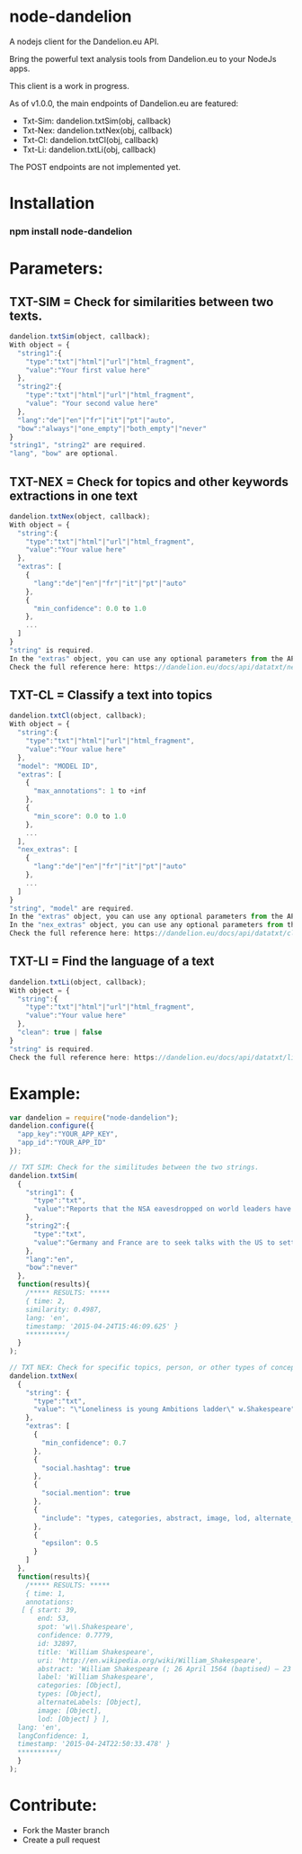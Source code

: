 # node-dandelion
A nodejs client for the Dandelion.eu API.

Bring the powerful text analysis tools from Dandelion.eu to your NodeJs apps.

This client is a work in progress.

As of v1.0.0, the main endpoints of Dandelion.eu are featured:
- Txt-Sim: dandelion.txtSim(obj, callback)
- Txt-Nex: dandelion.txtNex(obj, callback)
- Txt-Cl: dandelion.txtCl(obj, callback)
- Txt-Li: dandelion.txtLi(obj, callback)

The POST endpoints are not implemented yet.


# Installation
###  npm install node-dandelion

# Parameters:
## TXT-SIM = Check for similarities between two texts.
```javascript
dandelion.txtSim(object, callback);
With object = {
  "string1":{
    "type":"txt"|"html"|"url"|"html_fragment",
    "value":"Your first value here"
  },
  "string2":{
    "type":"txt"|"html"|"url"|"html_fragment",
    "value": "Your second value here"
  },
  "lang":"de"|"en"|"fr"|"it"|"pt"|"auto",
  "bow":"always"|"one_empty"|"both_empty"|"never"
}
"string1", "string2" are required.
"lang", "bow" are optional.
```
## TXT-NEX = Check for topics and other keywords extractions in one text
```javascript
dandelion.txtNex(object, callback);
With object = {
  "string":{
    "type":"txt"|"html"|"url"|"html_fragment",
    "value":"Your value here"
  },
  "extras": [
    {
      "lang":"de"|"en"|"fr"|"it"|"pt"|"auto"
    },
    {
      "min_confidence": 0.0 to 1.0
    },
    ...
  ]
}
"string" is required.
In the "extras" object, you can use any optional parameters from the API.
Check the full reference here: https://dandelion.eu/docs/api/datatxt/nex/v1/
```
## TXT-CL = Classify a text into topics
```javascript
dandelion.txtCl(object, callback);
With object = {
  "string":{
    "type":"txt"|"html"|"url"|"html_fragment",
    "value":"Your value here"
  },
  "model": "MODEL ID",
  "extras": [
    {
      "max_annotations": 1 to +inf
    },
    {
      "min_score": 0.0 to 1.0
    },
    ...
  ],
  "nex_extras": [
    {
      "lang":"de"|"en"|"fr"|"it"|"pt"|"auto"
    },
    ...
  ]
}
"string", "model" are required.
In the "extras" object, you can use any optional parameters from the API.
In the "nex_extras" object, you can use any optional parameters from the NEX API.
Check the full reference here: https://dandelion.eu/docs/api/datatxt/cl/v1/
```

## TXT-LI = Find the language of a text
```javascript
dandelion.txtLi(object, callback);
With object = {
  "string":{
    "type":"txt"|"html"|"url"|"html_fragment",
    "value":"Your value here"
  },
  "clean": true | false
}
"string" is required.
Check the full reference here: https://dandelion.eu/docs/api/datatxt/li/v1/
```


# Example:
```javascript
var dandelion = require("node-dandelion");
dandelion.configure({
  "app_key":"YOUR_APP_KEY",
  "app_id":"YOUR_APP_ID"
});

// TXT SIM: Check for the similitudes between the two strings.
dandelion.txtSim(
  {
    "string1": {
      "type":"txt",
      "value":"Reports that the NSA eavesdropped on world leaders have \"severely shaken\" relations between Europe and the U.S., German Chancellor Angela Merkel said."
    },
    "string2":{
      "type":"txt",
      "value":"Germany and France are to seek talks with the US to settle a row over spying, as espionage claims continue to overshadow an EU summit in Brussels."
    },
    "lang":"en",
    "bow":"never"
  },
  function(results){
    /***** RESULTS: *****
    { time: 2,
    similarity: 0.4987,
    lang: 'en',
    timestamp: '2015-04-24T15:46:09.625' }
    **********/
  }
);

// TXT NEX: Check for specific topics, person, or other types of concepts in the provided text.
dandelion.txtNex(
  {
    "string": {
      "type":"txt",
      "value": "\"Loneliness is young Ambitions ladder\" w.Shakespeare"
    },
    "extras": [
      {
        "min_confidence": 0.7
      },
      {
        "social.hashtag": true
      },
      {
        "social.mention": true
      },
      {
        "include": "types, categories, abstract, image, lod, alternate_labels"
      },
      {
        "epsilon": 0.5
      }
    ]
  },
  function(results){
    /***** RESULTS: *****
    { time: 1,
    annotations:
   [ { start: 39,
       end: 53,
       spot: 'w\\.Shakespeare',
       confidence: 0.7779,
       id: 32897,
       title: 'William Shakespeare',
       uri: 'http://en.wikipedia.org/wiki/William_Shakespeare',
       abstract: 'William Shakespeare (; 26 April 1564 (baptised) – 23 April 1616) was an English ,  and actor, widely regarded as the greatest writer in the English language and the world\'s pre-eminent dramatist. He is often called England\'s national poet and the "Bard of Avon". His extant works, including some collaborations, consist of about 38 plays, 154 sonnets, two long narrative poems, and a few other verses, the authorship of some of which is uncertain. His plays have been translated into every major living language and are performed more often than those of any other playwright.',
       label: 'William Shakespeare',
       categories: [Object],
       types: [Object],
       alternateLabels: [Object],
       image: [Object],
       lod: [Object] } ],
  lang: 'en',
  langConfidence: 1,
  timestamp: '2015-04-24T22:50:33.478' }
  **********/
  }
);
```
# Contribute:
- Fork the Master branch
- Create a pull request
